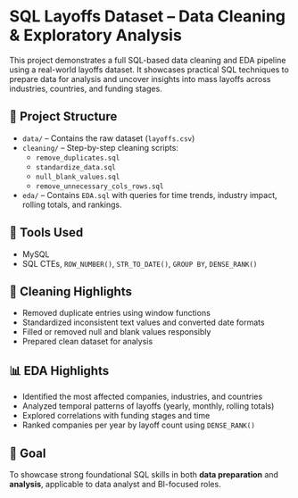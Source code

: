 # SQL Layoffs Dataset – Data Cleaning & Exploratory Analysis

This project demonstrates a full SQL-based data cleaning and EDA pipeline using a real-world layoffs dataset. It showcases practical SQL techniques to prepare data for analysis and uncover insights into mass layoffs across industries, countries, and funding stages.

## 📁 Project Structure

- `data/` – Contains the raw dataset (`layoffs.csv`)
- `cleaning/` – Step-by-step cleaning scripts:
  - `remove_duplicates.sql`
  - `standardize_data.sql`
  - `null_blank_values.sql`
  - `remove_unnecessary_cols_rows.sql`
- `eda/` – Contains `EDA.sql` with queries for time trends, industry impact, rolling totals, and rankings.

## 🔧 Tools Used

- MySQL
- SQL CTEs, `ROW_NUMBER()`, `STR_TO_DATE()`, `GROUP BY`, `DENSE_RANK()`

## 🧹 Cleaning Highlights

- Removed duplicate entries using window functions
- Standardized inconsistent text values and converted date formats
- Filled or removed null and blank values responsibly
- Prepared clean dataset for analysis

## 📊 EDA Highlights

- Identified the most affected companies, industries, and countries
- Analyzed temporal patterns of layoffs (yearly, monthly, rolling totals)
- Explored correlations with funding stages and time
- Ranked companies per year by layoff count using `DENSE_RANK()`

## 🎯 Goal

To showcase strong foundational SQL skills in both **data preparation** and **analysis**, applicable to data analyst and BI-focused roles.
